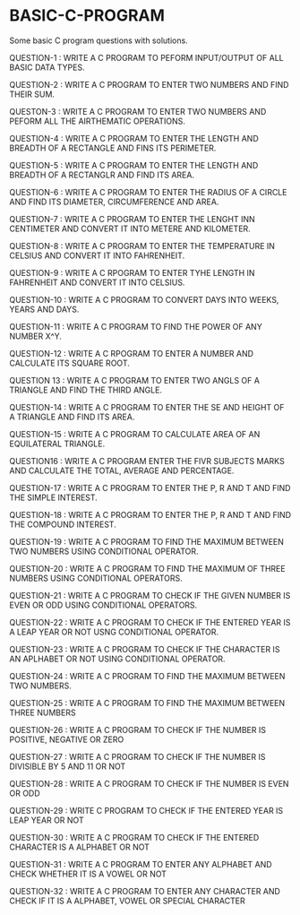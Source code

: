 # BASIC-C-PROGRAM
Some basic C program questions with solutions.

QUESTION-1 : WRITE A C PROGRAM TO PEFORM INPUT/OUTPUT OF ALL BASIC DATA TYPES.

QUESTION-2 : WRITE A C PROGRAM TO ENTER TWO NUMBERS AND FIND THEIR SUM.

QUESTON-3 : WRITE A C PROGRAM TO ENTER TWO NUMBERS AND PEFORM ALL THE AIRTHEMATIC OPERATIONS.

QUESTION-4 : WRITE A C PROGRAM TO ENTER THE LENGTH AND BREADTH OF A RECTANGLE AND FINS ITS PERIMETER.

QUESTION-5 : WRITE A C PROGRAM TO ENTER THE LENGTH AND BREADTH OF A RECTANGLR AND FIND ITS AREA.

QUESTION-6 : WRITE A C PROGRAM TO ENTER THE RADIUS OF A CIRCLE AND FIND ITS DIAMETER, CIRCUMFERENCE AND AREA.

QUESTION-7 : WRITE A C PROGRAM TO ENTER THE LENGHT INN CENTIMETER AND CONVERT IT INTO METERE AND KILOMETER.

QUESTION-8 : WRITE A C PROGRAM TO ENTER THE TEMPERATURE IN CELSIUS AND CONVERT IT INTO FAHRENHEIT.

QUESTION-9 : WRITE A C RPOGRAM TO ENTER TYHE LENGTH IN FAHRENHEIT AND CONVERT IT INTO CELSIUS.

QUESTION-10 : WRITE A C PROGRAM TO CONVERT DAYS INTO WEEKS, YEARS AND DAYS.

QUESTION-11 : WRITE A C PROGRAM TO FIND THE POWER OF ANY NUMBER X^Y.

QUESTION-12 : WRITE A C RPOGRAM TO ENTER A NUMBER AND CALCULATE ITS SQUARE ROOT.

QUESTION 13 : WRITE A C PROGRAM TO ENTER TWO ANGLS OF A TRIANGLE AND FIND THE THIRD ANGLE.

QUESTION-14 : WRITE A C PROGRAM TO ENTER THE SE AND HEIGHT OF A TRIANGLE AND FIND ITS AREA.

QUESTION-15 : WRITE A C PROGRAM TO CALCULATE AREA OF AN EQUILATERAL TRIANGLE.

QUESTION16 : WRITE A C PROGRAM ENTER THE FIVR SUBJECTS MARKS AND CALCULATE THE TOTAL, AVERAGE AND PERCENTAGE.

QUESTION-17 : WRITE A C PROGRAM TO ENTER THE P, R AND T AND FIND THE SIMPLE INTEREST.

QUESTION-18 : WRITE A C PROGRAM TO ENTER THE P, R AND T AND FIND THE COMPOUND INTEREST.

QUESTION-19 : WRITE A C PROGRAM TO FIND THE MAXIMUM BETWEEN TWO NUMBERS USING CONDITIONAL OPERATOR.

QUESTION-20 : WRITE A C PROGRAM TO FIND THE MAXIMUM OF THREE NUMBERS USING CONDITIONAL OPERATORS.

QUESTION-21 : WRITE A C PROGRAM TO CHECK IF THE GIVEN NUMBER IS EVEN OR ODD USING CONDITIONAL OPERATORS.

QUESTION-22 : WRITE A C PROGRAM TO CHECK IF THE ENTERED YEAR IS A LEAP YEAR OR NOT USNG CONDITIONAL OPERATOR.

QUESTION-23 : WRITE A C PROGRAM TO CHECK IF THE CHARACTER IS AN APLHABET OR NOT USING CONDITIONAL OPERATOR.

QUESTION-24 : WRITE A C PROGRAM TO FIND THE MAXIMUM BETWEEN TWO NUMBERS.

QUESTION-25 : WRITE A C PROGRAM TO FIND THE MAXIMUM BETWEEN THREE NUMBERS

QUESTION-26 : WRITE A C PROGRAM TO CHECK IF THE NUMBER IS POSITIVE, NEGATIVE OR ZERO

QUESTION-27 : WRITE A C PROGRAM TO CHECK IF THE NUMBER IS DIVISIBLE BY 5 AND 11 OR NOT

QUESTION-28 : WRITE A C PROGRAM TO CHECK IF THE NUMBER IS EVEN OR ODD

QUESTION-29 : WRITE C PROGRAM TO CHECK IF THE ENTERED YEAR IS LEAP YEAR OR NOT

QUESTION-30 : WRITE A C PROGRAM TO CHECK IF THE ENTERED CHARACTER IS A ALPHABET OR NOT

QUESTION-31 : WRITE A C PROGRAM TO ENTER ANY ALPHABET AND CHECK WHETHER IT IS A VOWEL OR NOT

QUESTION-32 : WRITE A C PROGRAM TO ENTER ANY CHARACTER AND CHECK IF IT IS A ALPHABET, VOWEL OR SPECIAL CHARACTER
